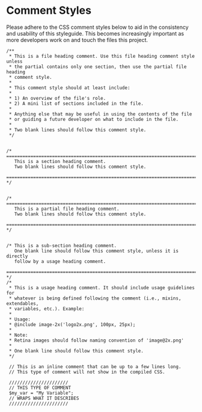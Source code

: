 # Comment Styles

Please adhere to the CSS comment styles below to aid in the consistency and usability of this styleguide. This becomes increasingly important as more developers work on and touch the files this project.

	/**
	 * This is a file heading comment. Use this file heading comment style unless
	 * the partial contains only one section, then use the partial file heading
	 * comment style.
	 *
	 * This comment style should at least include:
	 *
	 * 1) An overview of the file's role.
	 * 2) A mini list of sections included in the file.
	 *
	 * Anything else that may be useful in using the contents of the file
	 * or guiding a future developer on what to include in the file.
	 *
	 * Two blank lines should follow this comment style.
	 */


	/* ==========================================================================
	   This is a section heading comment.
	   Two blank lines should follow this comment style.
	   ========================================================================== */


	/* ==========================================================================
	   This is a partial file heading comment.
	   Two blank lines should follow this comment style.
	   ========================================================================== */


	/* This is a sub-section heading comment.
	   One blank line should follow this comment style, unless it is directly
	   follow by a usage heading comment.
	   ========================================================================== */
	/*
	 * This is a usage heading comment. It should include usage guidelines for
	 * whatever is being defined following the comment (i.e., mixins, extendables,
	 * variables, etc.). Example:
	 *
	 * Usage:
	 * @include image-2x('logo2x.png', 100px, 25px);
	 *
	 * Note:
	 * Retina images should follow naming convention of 'image@2x.png'
	 *
	 * One blank line should follow this comment style.
	 */

	 // This is an inline comment that can be up to a few lines long.
	 // This type of comment will not show in the compiled CSS.

	 //////////////////////
     // THIS TYPE OF COMMENT
     $my_var = "My Variable";
     // WRAPS WHAT IT DESCRIBES
     //////////////////////
